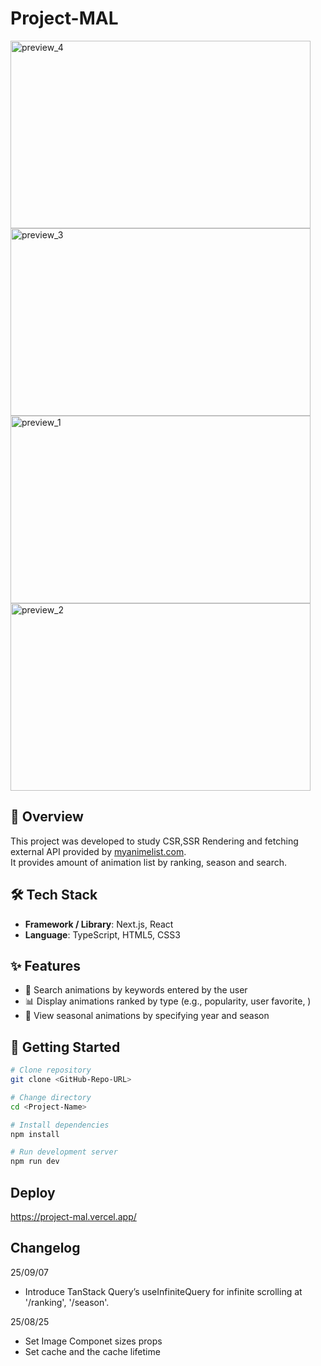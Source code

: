 # Project-MAL
<img width="480" height="300" alt="preview_4" src="https://github.com/user-attachments/assets/91625f25-1524-4bc2-b3df-1cc8125c7c85" />
<img width="480" height="300" alt="preview_3" src="https://github.com/user-attachments/assets/2f160cb5-4b88-4555-81c7-8bf2e6e39edb" />
<img width="480" height="300" alt="preview_1" src="https://github.com/user-attachments/assets/6975a34c-8def-4719-8b89-95072a87ecd7" />
<img width="480" height="300" alt="preview_2" src="https://github.com/user-attachments/assets/9e63fa95-7aab-427b-a871-d8b800a5d941" />



## 📖 Overview
This project was developed to study CSR,SSR Rendering and fetching external API provided by <a href="https://myanimelist.net/apiconfig/references/api/v2">myanimelist.com</a>.<br/>
It provides amount of animation list by ranking, season and search.

## 🛠 Tech Stack
- **Framework / Library**: Next.js, React 
- **Language**: TypeScript, HTML5, CSS3  
 

## ✨ Features
- 🔎 Search animations by keywords entered by the user
- 📊 Display animations ranked by type (e.g., popularity, user favorite, )
- 📅 View seasonal animations by specifying year and season

## 🚀 Getting Started
```bash
# Clone repository
git clone <GitHub-Repo-URL>

# Change directory
cd <Project-Name>

# Install dependencies
npm install

# Run development server
npm run dev
```

## Deploy
https://project-mal.vercel.app/



## Changelog
25/09/07
- Introduce TanStack Query’s useInfiniteQuery for infinite scrolling at '/ranking', '/season'.

25/08/25
- Set Image Componet sizes props
- Set cache and the cache lifetime